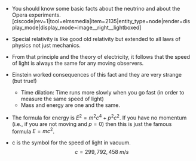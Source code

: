 - You should know some basic facts about the neutrino and about the Opera experiments.[ciscode|rev=1|tool=elmsmedia|item=2135|entity_type=node|render=display_mode|display_mode=image__right__lightboxed]

- Special relativity is like good old relativity but extended to all laws of physics not just mechanics.
- From that principle and the theory of electricity, it follows that the speed of light is always the same for any moving observers.
- Einstein worked consequences of this fact and they are very strange (but true!)
  - Time dilation: Time runs more slowly when you go fast (in order to measure the same speed of light)
  - Mass and energy are one and the same.
- The formula for energy is $E^2 = m^2 c^4 + p^2 c^2$. If you have no momentum (i.e., if you are not moving and $p=0$) then this is just the famous formula $E = mc^2$.
- c is the symbol for the speed of light in vacuum. $$ c = 299,792,458 \; m/s$$